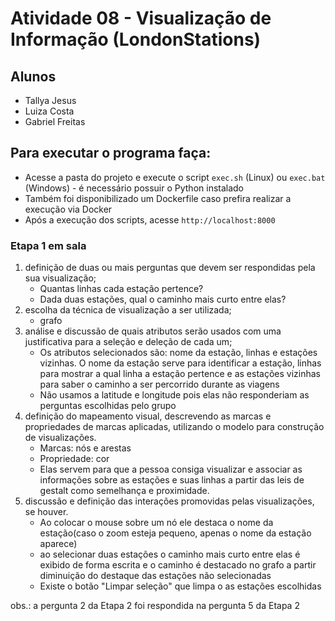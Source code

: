 # Atividade 08 - Visualização de Informação (LondonStations)

## Alunos
- Tallya Jesus
- Luiza Costa
- Gabriel Freitas

## Para executar o programa faça:
 - Acesse a pasta do projeto e execute o script `exec.sh` (Linux) ou `exec.bat` (Windows) - é necessário possuir o Python instalado
 - Também foi disponibilizado um Dockerfile caso prefira realizar a execução via Docker
 - Após a execução dos scripts, acesse `http://localhost:8000`

### Etapa 1 em sala

1. definição de duas ou mais perguntas que devem ser respondidas pela sua visualização;
	- Quantas linhas cada estação pertence?
	- Dada duas estações, qual o caminho mais curto entre elas?
2. escolha da técnica de visualização a ser utilizada;
	- grafo
3. análise e discussão de quais atributos serão usados com uma justificativa para a seleção e deleção de cada um;
	- Os atributos selecionados são: nome da estação, linhas e estações vizinhas. O nome da estação serve para identificar a estação, linhas para mostrar a qual linha a estação pertence e as estações vizinhas para saber o caminho a ser percorrido durante as viagens 
	- Não usamos a latitude e longitude pois elas não responderiam as perguntas escolhidas pelo grupo
4. definição do mapeamento visual, descrevendo as marcas e propriedades de marcas aplicadas, utilizando o modelo para construção de visualizações.
	- Marcas: nós e arestas
	- Propriedade: cor
	- Elas servem para que a pessoa consiga visualizar e associar as informações sobre as estações e suas linhas a partir das leis de gestalt como semelhança e proximidade.
5. discussão e definição das interações promovidas pelas visualizações, se houver.
	- Ao colocar o mouse sobre um nó ele destaca o nome da estação(caso o zoom esteja pequeno, apenas o nome da estação aparece)
	- ao selecionar duas estações o caminho mais curto entre elas é exibido de forma escrita e o caminho é destacado no grafo a partir diminuição do destaque das estações não selecionadas 
	- Existe o botão "Limpar seleção" que limpa o as estações escolhidas

obs.: a pergunta 2 da Etapa 2 foi respondida na pergunta 5 da Etapa 2
